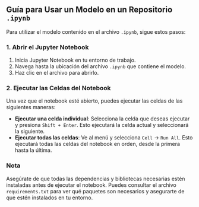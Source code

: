 
## Guía para Usar un Modelo en un Repositorio `.ipynb`

Para utilizar el modelo contenido en el archivo `.ipynb`, sigue estos pasos:

### 1. Abrir el Jupyter Notebook

1. Inicia Jupyter Notebook en tu entorno de trabajo.
2. Navega hasta la ubicación del archivo `.ipynb` que contiene el modelo.
3. Haz clic en el archivo para abrirlo.

### 2. Ejecutar las Celdas del Notebook

Una vez que el notebook esté abierto, puedes ejecutar las celdas de las siguientes maneras:

- **Ejecutar una celda individual**: Selecciona la celda que deseas ejecutar y presiona `Shift + Enter`. Esto ejecutará la celda actual y seleccionará la siguiente.
- **Ejecutar todas las celdas**: Ve al menú y selecciona `Cell` -> `Run All`. Esto ejecutará todas las celdas del notebook en orden, desde la primera hasta la última.

### Nota

Asegúrate de que todas las dependencias y bibliotecas necesarias estén instaladas antes de ejecutar el notebook. Puedes consultar el archivo `requirements.txt` para ver qué paquetes son necesarios y asegurarte de que estén instalados en tu entorno.
